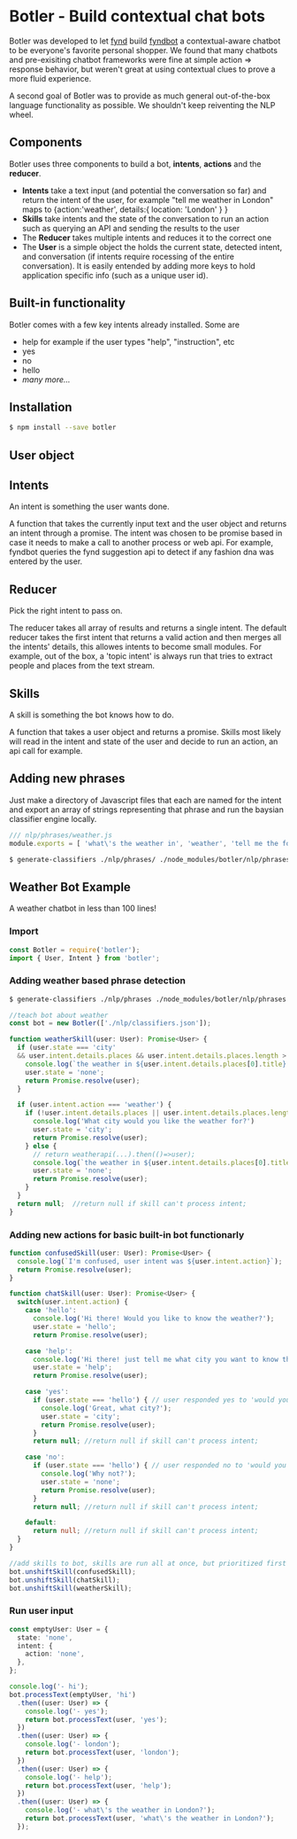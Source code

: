 # Botler - Build contextual chat bots

Botler was developed to let [fynd](https://fynd.me) build [fyndbot](https://m.me/shopfynd) a contextual-aware chatbot to be everyone's favorite personal shopper. We found that many chatbots and pre-exisiting chatbot frameworks were fine at simple action => response behavior, but weren't great at using contextual clues to prove a more fluid experience.

A second goal of Botler was to provide as much general out-of-the-box language functionality as possible. We shouldn't keep reiventing the NLP wheel.

## Components
Botler uses three components to build a bot, **intents**, **actions** and the **reducer**.
* **Intents** take a text input (and potential the conversation so far) and return the intent of the user, for example "tell me weather in London" maps to {action:'weather', details:{ location: 'London' } }
* **Skills** take intents and the state of the conversation to run an action such as querying an API and sending the results to the user
* The **Reducer** takes multiple intents and reduces it to the correct one
* The **User** is a simple object the holds the current state, detected intent, and conversation (if intents require rocessing of the entire conversation). It is easily entended by adding more keys to hold application specific info (such as a unique user id).

## Built-in functionality
Botler comes with a few key intents already installed. Some are
* help for example if the user types "help", "instruction", etc
* yes
* no
* hello
* *many more...*

## Installation
```bash
$ npm install --save botler
```
## User object

## Intents
An intent is something the user wants done.

A function that takes the currently input text and the user object and returns an intent through a promise. The intent was chosen to be promise based in case it needs to make a call to another process or web api. For example, fyndbot queries the fynd suggestion api to detect if any fashion dna was entered by the user.

## Reducer
Pick the right intent to pass on.

The reducer takes all array of results and returns a single intent. The default reducer takes the first intent that returns a valid action and then merges all the intents' details, this allowes intents to become small modules. For example, out of the box, a 'topic intent' is always run that tries to extract people and places from the text stream.


## Skills
A skill is something the bot knows how to do.

A function that takes a user object and returns a promise. Skills most likely will read in the intent and state of the user and decide to run an action, an api call for example.


## Adding new phrases
Just make a directory of Javascript files that each are named for the intent and export an array of strings representing that phrase and run the baysian classifier engine locally.
```javascript
/// nlp/phrases/weather.js
module.exports = [ 'what\'s the weather in', 'weather', 'tell me the forecast'];
```
```bash
$ generate-classifiers ./nlp/phrases/ ./node_modules/botler/nlp/phrases
```

## Weather Bot Example
A weather chatbot in less than 100 lines!

### Import
```typescript
const Botler = require('botler');
import { User, Intent } from 'botler';
```

### Adding weather based phrase detection
```bash
$ generate-classifiers ./nlp/phrases ./node_modules/botler/nlp/phrases
```
```typescript
//teach bot about weather
const bot = new Botler(['./nlp/classifiers.json']);

function weatherSkill(user: User): Promise<User> {
  if (user.state === 'city'
  && user.intent.details.places && user.intent.details.places.length > 0) {
    console.log(`the weather in ${user.intent.details.places[0].title} will be sunny`);
    user.state = 'none';
    return Promise.resolve(user);
  }

  if (user.intent.action === 'weather') {
    if (!user.intent.details.places || user.intent.details.places.length === 0) {
      console.log('What city would you like the weather for?')
      user.state = 'city';
      return Promise.resolve(user);
    } else {
      // return weatherapi(...).then(()=>user);
      console.log(`the weather in ${user.intent.details.places[0].title} will be sunny`);
      user.state = 'none';
      return Promise.resolve(user);
    }
  }
  return null;  //return null if skill can't process intent;
}
```

### Adding new actions for basic built-in bot functionarly
```typescript
function confusedSkill(user: User): Promise<User> {
  console.log(`I'm confused, user intent was ${user.intent.action}`);
  return Promise.resolve(user);
}

function chatSkill(user: User): Promise<User> {
  switch(user.intent.action) {
    case 'hello':
      console.log('Hi there! Would you like to know the weather?');
      user.state = 'hello';
      return Promise.resolve(user);

    case 'help':
      console.log('Hi there! just tell me what city you want to know the weather in...');
      user.state = 'help';
      return Promise.resolve(user);

    case 'yes':
      if (user.state === 'hello') { // user responded yes to 'would you like to know the weather?'
        console.log('Great, what city?');
        user.state = 'city';
        return Promise.resolve(user);
      }
      return null; //return null if skill can't process intent;

    case 'no':
      if (user.state === 'hello') { // user responded no to 'would you like to know the weather?'
        console.log('Why not?');
        user.state = 'none';
        return Promise.resolve(user);
      }
      return null; //return null if skill can't process intent;

    default:
      return null; //return null if skill can't process intent;
  }
}

//add skills to bot, skills are run all at once, but prioritized first to last
bot.unshiftSkill(confusedSkill);
bot.unshiftSkill(chatSkill);
bot.unshiftSkill(weatherSkill);
```

### Run user input
```typescript
const emptyUser: User = {
  state: 'none',
  intent: {
    action: 'none',
  },
};

console.log('- hi');
bot.processText(emptyUser, 'hi')
  .then((user: User) => {
    console.log('- yes');
    return bot.processText(user, 'yes');
  })
  .then((user: User) => {
    console.log('- london');
    return bot.processText(user, 'london');
  })
  .then((user: User) => {
    console.log('- help');
    return bot.processText(user, 'help');
  })
  .then((user: User) => {
    console.log('- what\'s the weather in London?');
    return bot.processText(user, 'what\'s the weather in London?');
  });
```
